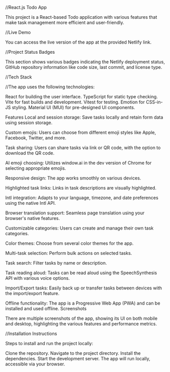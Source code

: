 //React.js Todo App

This project is a React-based Todo application with various features that make task management more efficient and user-friendly.

//Live Demo

You can access the live version of the app at the provided Netlify link.

//Project Status Badges

This section shows various badges indicating the Netlify deployment status, GitHub repository information like code size, last commit, and license type.

//Tech Stack

//The app uses the following technologies:

React for building the user interface.
TypeScript for static type checking.
Vite for fast builds and development.
Vitest for testing.
Emotion for CSS-in-JS styling.
Material UI (MUI) for pre-designed UI components.


Features
Local and session storage: Save tasks locally and retain form data using session storage.

Custom emojis: Users can choose from different emoji styles like Apple, Facebook, Twitter, and more.

Task sharing: Users can share tasks via link or QR code, with the option to download the QR code.

AI emoji choosing: Utilizes window.ai in the dev version of Chrome for selecting appropriate emojis.

Responsive design: The app works smoothly on various devices.

Highlighted task links: Links in task descriptions are visually highlighted.

Intl integration: Adapts to your language, timezone, and date preferences using the native Intl API.

Browser translation support: Seamless page translation using your browser's native features.

Customizable categories: Users can create and manage their own task categories.

Color themes: Choose from several color themes for the app.

Multi-task selection: Perform bulk actions on selected tasks.

Task search: Filter tasks by name or description.

Task reading aloud: Tasks can be read aloud using the SpeechSynthesis API with various voice options.

Import/Export tasks: Easily back up or transfer tasks between devices with the import/export feature.

Offline functionality: The app is a Progressive Web App (PWA) and can be installed and used offline.
Screenshots

There are multiple screenshots of the app, showing its UI on both mobile and desktop, highlighting the various features and performance metrics.

//Installation Instructions

Steps to install and run the project locally:

Clone the repository.
Navigate to the project directory.
Install the dependencies.
Start the development server.
The app will run locally, accessible via your browser.